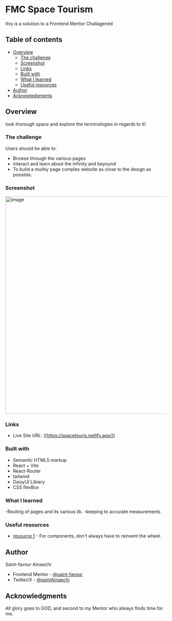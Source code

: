 # FMC Space Tourism 
  this is a solution to a Frontend Mentor Challagened 

## Table of contents

- [Overview](#overview)
  - [The challenge](#the-challenge)
  - [Screenshot](#screenshot)
  - [Links](#links)
  - [Built with](#built-with)
  - [What I learned](#what-i-learned)
  - [Useful resources](#useful-resources)
- [Author](#author)
- [Acknowledgments](#acknowledgments)



## Overview

look thorough space and explore the terminologies in regards to it!

### The challenge

Users should be able to:

- Browse through the various pages
- interact and learn about the infinity and beyound
- To bulid a mulitiy page complex website as close to the design as possible.  

### Screenshot
<img width="1347" height="680" alt="image" src="https://github.com/user-attachments/assets/ebc2adfa-59b0-4288-8ec6-bef10b69eab7" />


### Links

- Live Site URL: ([https://spacetouris.netlify.app/])

### Built with
- Semantic HTML5 markup
- React + Vite
- React-Router
- tailwind
- DaisyUI Libiary 
- CSS flexBox


### What I learned
-Routing of pages and its various ilk.
-keeping to accurate measurements

### Useful resources

- [ resource 1]([https://daisyui.com/)  - For components, don't always have to reinvent the wheel.

## Author
 Saint-favour Amaechi
 
- Frontend Mentor - [@saint-favour](https://www.frontendmentor.io/profile/saint-favour)
- Twitter/X - [@saintAmaechi](https://x.com/SaintAmaechi) 

## Acknowledgments

All glory goes to GOD, and second to my Mentor who always finds time for me.

